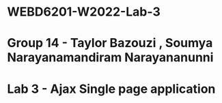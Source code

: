# WEBD6201-W2022-Lab-3

# Group 14 - Taylor Bazouzi , Soumya Narayanamandiram Narayananunni

# Lab 3 - Ajax Single page application
